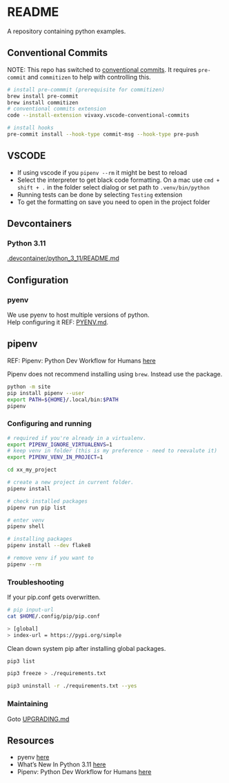 # README

A repository containing python examples.

## Conventional Commits

NOTE: This repo has switched to [conventional commits](https://www.conventionalcommits.org/en/v1.0.0). It requires `pre-commit` and `commitizen` to help with controlling this.

```sh
# install pre-commmit (prerequisite for commitizen)
brew install pre-commit
brew install commitizen
# conventional commits extension
code --install-extension vivaxy.vscode-conventional-commits

# install hooks
pre-commit install --hook-type commit-msg --hook-type pre-push
```

## VSCODE

- If using vscode if you `pipenv --rm` it might be best to reload
- Select the interpreter to get black code formatting. On a mac use `cmd + shift + .` in the folder select dialog or set path to `.venv/bin/python`  
- Running tests can be done by selecting `Testing` extension
- To get the formatting on save you need to open in the project folder

## Devcontainers

### Python 3.11

[.devcontainer/python_3_11/README.md](./.devcontainer/python_3_11/README.md)

## Configuration

### pyenv

We use pyenv to host multiple versions of python.  
Help configuring it REF: [PYENV.md](./PYENV.md).

## pipenv

REF: Pipenv: Python Dev Workflow for Humans [here](https://pipenv.pypa.io/en/latest/)

Pipenv does not recommend installing using `brew`. Instead use the package.  

```sh
python -m site    
pip install pipenv --user     
export PATH=${HOME}/.local/bin:$PATH
pipenv
```

### Configuring and running

```sh
# required if you're already in a virtualenv.
export PIPENV_IGNORE_VIRTUALENVS=1
# keep venv in folder (this is my preference - need to reevalute it)
export PIPENV_VENV_IN_PROJECT=1

cd xx_my_project

# create a new project in current folder.
pipenv install

# check installed packages
pipenv run pip list

# enter venv
pipenv shell

# installing packages
pipenv install --dev flake8

# remove venv if you want to
pipenv --rm
```

### Troubleshooting

If your pip.conf gets overwritten.

```sh
# pip input-url
cat $HOME/.config/pip/pip.conf

> [global]
> index-url = https://pypi.org/simple
```

Clean down system pip after installing global packages.

```sh
pip3 list

pip3 freeze > ./requirements.txt

pip3 uninstall -r ./requirements.txt --yes
```

### Maintaining

Goto [UPGRADING.md](./UPGRADING.md)

## Resources

- pyenv [here](https://github.com/pyenv/pyenv)
- What’s New In Python 3.11 [here](https://docs.python.org/3/whatsnew/3.11.html)
- Pipenv: Python Dev Workflow for Humans [here](https://pipenv.pypa.io/en/latest/)
